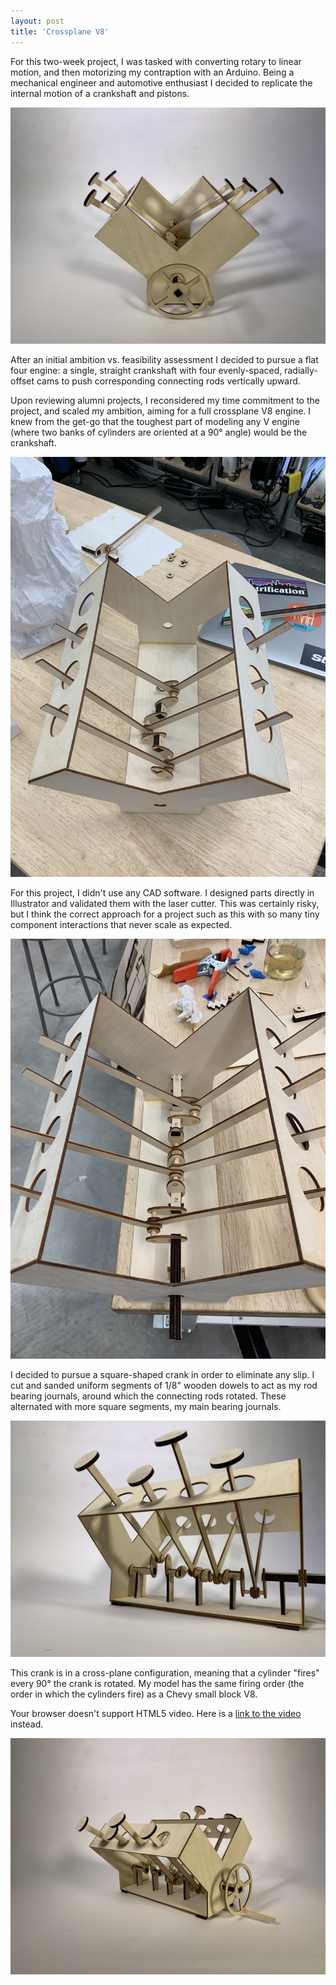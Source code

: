 ```yaml
---
layout: post
title: 'Crossplane V8'
---
```


For this two-week project, I was tasked with converting rotary to linear motion, and then 
motorizing my contraption with an Arduino. Being a mechanical engineer and automotive enthusiast 
I decided to replicate the internal motion of a crankshaft and pistons.

![crank closeup](media/proj-3/front.jpeg)

After an initial ambition vs. feasibility assessment I decided to pursue a flat four engine: 
a single, straight crankshaft with four evenly-spaced, radially-offset cams to push corresponding connecting rods 
vertically upward.

Upon reviewing alumni projects, I reconsidered my time commitment to the project, and scaled my ambition, aiming for a full crossplane 
V8 engine. I knew from the get-go that the toughest part of modeling any V engine (where two banks of cylinders 
are oriented at a 90° angle) would be the crankshaft.

![halfcrank](media/proj-3/halfcrank.jpeg)

For this project, I didn't use any CAD software. I designed parts directly in Illustrator and validated them with the laser cutter. 
This was certainly risky, but I think the correct approach for a project such as this with 
so many tiny component interactions that never scale as expected.

![halfcrank](media/proj-3/fullcrank.jpeg)

I decided to pursue a square-shaped crank in order to eliminate any slip. I cut and sanded uniform 
segments of 1/8" wooden dowels to act as my rod bearing journals, around which the connecting rods 
rotated. These alternated with more square segments, my main bearing journals.

![crankporn](media/proj-3/crank.jpeg)

This crank is in a cross-plane configuration, meaning that a cylinder "fires" every 90° the crank 
is rotated. My model has the same firing order (the order in which the cylinders fire) as a Chevy small block V8.

<notavideo width="600" controls>
  <source src="media/proj-3/rotation.mp4" type="video/mp4">
  <p>Your browser doesn't support HTML5 video. Here is
     a <a href="https://youtu.be/Z09ctN7BRMc">link to the video</a> instead.</p>
</notavideo>


![finally](media/proj-3/hero.jpeg)
